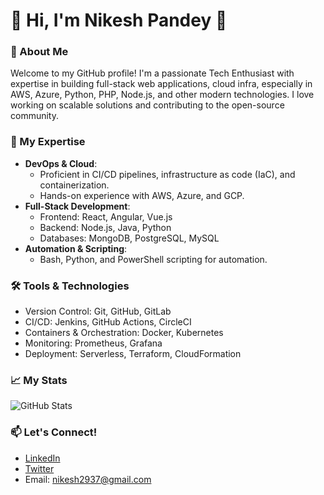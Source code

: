 # 👋 Hi, I'm Nikesh Pandey 👋

### 🚀 About Me
Welcome to my GitHub profile! I'm a passionate Tech Enthusiast with expertise in building full-stack web applications, cloud infra, especially in AWS, Azure, Python, PHP, Node.js, and other modern technologies. I love working on scalable solutions and contributing to the open-source community.

### 🌟 My Expertise
- **DevOps & Cloud**: 
  - Proficient in CI/CD pipelines, infrastructure as code (IaC), and containerization.
  - Hands-on experience with AWS, Azure, and GCP.
- **Full-Stack Development**:
  - Frontend: React, Angular, Vue.js
  - Backend: Node.js, Java, Python
  - Databases: MongoDB, PostgreSQL, MySQL
- **Automation & Scripting**: 
  - Bash, Python, and PowerShell scripting for automation.

### 🛠️ Tools & Technologies
- Version Control: Git, GitHub, GitLab
- CI/CD: Jenkins, GitHub Actions, CircleCI
- Containers & Orchestration: Docker, Kubernetes
- Monitoring: Prometheus, Grafana
- Deployment: Serverless, Terraform, CloudFormation

### 📈 My Stats
![GitHub Stats](https://github-readme-stats.vercel.app/api?username=ernikesh29&show_icons=true&theme=radical)

### 📫 Let's Connect!
- [LinkedIn](https://linkedin.com/in/nikesh2937)
- [Twitter](https://twitter.com/nikesh2937)
- Email: nikesh2937@gmail.com
